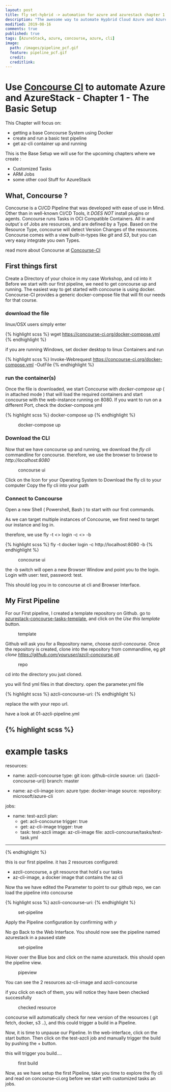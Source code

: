 ```yaml
---
layout: post
title: fly set-hybrid -> automation for azure and azurestack chapter 1
description: "The awesome way to automate Hypbrid Cloud Azure and AzureStack"
modified: 2019-08-16
comments: true
published: true
tags: [AzureStack, azure, concourse, azure, cli]
image:
  path: /images/pipeline_pcf.gif
  feature: pipeline_pcf.gif
  credit: 
  creditlink: 
---
```


# Use [Concourse CI](https://concourse-ci.org/) to automate Azure and AzureStack - Chapter 1 - The Basic Setup

This Chapter will focus on:
- getting a base Concourse System using Docker
- create and run a basic test pipeline
- get az-cli container up and running 

This is the Base Setup we will use for the upcoming chapters where we create :
- Customized Tasks 
- ARM Jobs
- some other cool Stuff for AzureStack

## What, Concourse ?

Concourse is a CI/CD Pipeline that was developed with ease of use in Mind.
Other than in well-known CI/CD Tools, it *DOES NOT* install plugins or agents.
Concourse runs Tasks in OCI Compatible Containers.
All in and output´s of Jobs are resources, and are defined by a Type.
Based on the Resource Type, concourse will detect Version Changes of the resources. Concourse comes with a view built-in-types like *git* and *S3*, but you can very easy integrate you own Types.

read more about Concourse at [Concourse-CI](https://concourse-ci.org/docs.html)

## First things first

Create a Directory of your choice in my case Workshop, and cd into it
Before we start with our first pipeline, we need to get concourse up and running.
The easiest way to get started with concourse is using docker.
Concourse-CI provides a generic docker-compose file that will fit our needs for that course.

### download the file

linux/OSX users simply enter

{% highlight scss %}
wget https://concourse-ci.org/docker-compose.yml
{% endhighlight %}

if you are running Windows, set docker desktop to linux Containers and run

{% highlight scss %}
Invoke-Webrequest https://concourse-ci.org/docker-compose.yml -OutFile 
{% endhighlight %}

### run the container(s)
Once the file is downloaded, we start Concourse with
*docker-compose up* ( in attached mode )
that will load the required containers and start concourse with the web-instance running on 8080.
If you want to run on a different Port, check the docker-compose.yml

{% highlight scss %}
docker-compose up
{% endhighlight %}

<figure class="full">
	<img src="/images/concourse-up.gif" alt="">
	<figcaption>docker-compose up</figcaption>
</figure>

### Download the CLI
Now that we have concourse up and running, we download the *fly cli* commandline for concourse. therefore, we use the browser to browse to *http://localhost:8080*

<figure class="full">
	<img src="/images/concourse_fly_1.png" alt="">
	<figcaption>concourse ui</figcaption>
</figure>

Click on the Icon for your Operating System to Download the fly cli to your computer
Copy the fly cli into your path

### Connect to Concourse 
Open a new Shell ( Powershell, Bash ) to start with our first commands.

As we can target multiple instances of Concourse, we first need to target our instance and log in.

therefore, we use fly -t <<targetname>> login -c <<url>> -b

{% highlight scss %}
fly -t docker login -c http://localhost:8080 -b
{% endhighlight %}

<figure class="full">
	<img src="/images/concourse-login.png" alt="">
	<figcaption>concourse ui</figcaption>
</figure>

the -b switch will open a new Browser Window and point you to the login.
Login with user: test, password: test.

This should log you in to concourse at cli and Browser Interface.

## My First Pipeline

For our First pipeline, I created a template repository on Github.
go to [azurestack-concourse-tasks-template](https://github.com/bottkars/azurestack-concourse-tasks-template), and click on the *Use this template* button.

<figure class="full">
	<img src="/images/use-this-template.png" alt="">
	<figcaption>template</figcaption>
</figure>

Github will ask you for a Repository name, choose *azcli-concourse*.
Once the repository is created, clone into the repository from commandline, eg *git clone https://github.com/youruser/azcli-concourse.git*

<figure class="full">
	<img src="/images/clone-repo.png" alt="">
	<figcaption>repo</figcaption>
</figure>

cd into the directory you just cloned.

you will find yml files in that directory. open the parameter.yml file

{% highlight scss %}
azcli-concourse-uri: <your github repo>
{% endhighlight %}

replace the *<your github repo>* with your repo url.

have a look at 01-azcli-pipeline.yml

{% highlight scss %}
---
# example tasks
resources:
- name: azcli-concourse
  type: git
  icon: github-circle
  source: 
    uri: ((azcli-concourse-uri))
    branch: master

- name: az-cli-image
  icon: azure
  type: docker-image
  source: 
    repository: microsoft/azure-cli

jobs:
- name: test-azcli 
  plan:
  - get: acli-concourse
    trigger: true
  - get: az-cli-image
    trigger: true
  - task: test-azcli
    image: az-cli-image
    file: azcli-concourse/tasks/test-task.yml

---
{% endhighlight %}

this is our first pipeline. it has 2 resources configured:
- azcli-concourse, a git resource that hold´s our tasks
- az-cli-image, a docker image that contains the az cli

Now tha we have edited the Parameter to point to our github repo, we can load the pipeline into concourse

{% highlight scss %}
azcli-concourse-uri: <your github repo>
{% endhighlight %}

<figure class="full">
	<img src="/images/set-pipeline.png" alt="">
	<figcaption>set-pipeline</figcaption>
</figure>

Apply the Pipeline configuration by confirming with *y*

No go Back to the Web Interface. You should now see the pipeline named azurestack in a paused state

<figure class="full">
	<img src="/images/pipe-1.png" alt="">
	<figcaption>set-pipeline</figcaption>
</figure>

Hover over the Blue box and click on the name azurestack.
this should open the pipeline view.

<figure class="full">
	<img src="/images/pipeview1.png" alt="">
	<figcaption>pipeview</figcaption>
</figure>

You can see the 2 resources az-cli-image and azcli-concourse

if you click on each of them, you will notice they have been checked successfully

<figure class="full">
	<img src="/images/checked.png" alt="">
	<figcaption>checked resource</figcaption>
</figure>

concourse will automatically check for new version of the resources  ( git fetch, docker, s3 ..), and this could trigger a build in a Pipeline.

Now, it is time to unpause our Pipeline. In  the web-interface, click on the start button. Then click on the test-azcli job and manually trigger the build by pushing the + button.

this will trigger you build....

<figure class="full">
	<img src="/images/first-build.gif" alt="">
	<figcaption>first build</figcaption>
</figure>

Now, as we have setup the first Pipeline, take you time to explore the fly cli and read on concourse-ci.org before we start with customized tasks an jobs.
